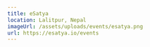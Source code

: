 ```yaml
---
title: eSatya
location: Lalitpur, Nepal
imageUrl: /assets/uploads/events/esatya.png
url: https://esatya.io/events
---
```

